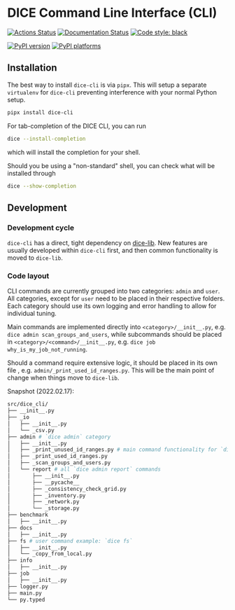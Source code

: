 # DICE Command Line Interface (CLI)

[![Actions Status][actions-badge]][actions-link]
[![Documentation Status][rtd-badge]][rtd-link]
[![Code style: black][black-badge]][black-link]

[![PyPI version][pypi-version]][pypi-link]
[![PyPI platforms][pypi-platforms]][pypi-link]

[actions-badge]:            https://github.com/uobdic/dice-cli/workflows/CI/badge.svg
[actions-link]:             https://github.com/uobdic/dice-cli/actions
[black-badge]:              https://img.shields.io/badge/code%20style-black-000000.svg
[black-link]:               https://github.com/psf/black
[pypi-link]:                https://pypi.org/project/dice-cli/
[pypi-platforms]:           https://img.shields.io/pypi/pyversions/dice-cli
[pypi-version]:             https://badge.fury.io/py/dice-cli.svg
[rtd-badge]:                https://readthedocs.org/projects/dice-cli/badge/?version=latest
[rtd-link]:                 https://dice-cli.readthedocs.io/en/latest/?badge=latest

## Installation

The best way to install `dice-cli` is via `pipx`.
This will setup a separate `virtualenv` for `dice-cli` preventing interference with your normal Python setup.

```bash
pipx install dice-cli
```

For tab-completion of the DICE CLI, you can run

```bash
dice --install-completion
```

which will install the completion for your shell.

Should you be using a "non-standard" shell, you can check what will be installed through

```bash
dice --show-completion
```


## Development

### Development cycle

`dice-cli` has a direct, tight dependency on [dice-lib](https://github.com/uobdic/dice-lib).
New features are usually developed within `dice-cli` first, and then common functionality is moved to `dice-lib`.

### Code layout

CLI commands are currently grouped into two categories: `admin` and `user`.
All categories, except for `user` need to be placed in their respective folders.
Each category should use its own logging and error handling to allow for individual tuning.

Main commands are implemented directly into `<category>/__init__.py`, e.g. `dice admin scan_groups_and_users`, while subcommands should be placed in `<category>/<command>/__init__.py`, e.g. `dice job why_is_my_job_not_running`.

Should a command require extensive logic, it should be placed in its own file , e.g. `admin/_print_used_id_ranges.py`. This will be the main point of change when things move to `dice-lib`.

Snapshot (2022.02.17):

```bash
src/dice_cli/
├── __init__.py
├── _io
│   ├── __init__.py
│   └── _csv.py
├── admin # `dice admin` category
│   ├── __init__.py
│   ├── _print_unused_id_ranges.py # main command functionality for `dice admin print_unused_id_ranges`
│   ├── _print_used_id_ranges.py
│   ├── _scan_groups_and_users.py
│   └── report # all `dice admin report` commands
│       ├── __init__.py
│       ├── __pycache__
│       ├── _consistency_check_grid.py
│       ├── _inventory.py
│       ├── _network.py
│       └── _storage.py
├── benchmark
│   ├── __init__.py
├── docs
│   ├── __init__.py
├── fs # user command example: `dice fs`
│   ├── __init__.py
│   └── _copy_from_local.py
├── info
│   ├── __init__.py
├── job
│   ├── __init__.py
├── logger.py
├── main.py
└── py.typed
```
